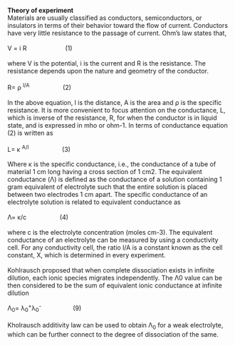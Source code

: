 <b>Theory of experiment</b>
<br>
Materials are usually classified as conductors, semiconductors, or insulators in terms of their behavior toward the flow of current. Conductors have very little resistance to the passage of current. Ohm’s law states that,<br>
<br>
 V = i R &nbsp;&nbsp;&nbsp;&nbsp;&nbsp;&nbsp;&nbsp;&nbsp;&nbsp;&nbsp;&nbsp;&nbsp;&nbsp;&nbsp;&nbsp;&nbsp;&nbsp;&nbsp;&nbsp;&nbsp;&nbsp;(1)<br>
<br>
where V is the potential, i is the current and R is the resistance. The resistance depends upon the nature and geometry of the conductor.<br>
<br>
 R= ρ <sup>l/A</sup> &nbsp;&nbsp;&nbsp;&nbsp;&nbsp;&nbsp;&nbsp;&nbsp;&nbsp;&nbsp;&nbsp;&nbsp;&nbsp;&nbsp;&nbsp;&nbsp;&nbsp;&nbsp;(2)<br>
<br>
In the above equation, l is the distance, A is the area and ρ is the specific resistance. It is more convenient to focus attention on the conductance, L, which is inverse of the resistance, R, for when the conductor is in liquid state, and is expressed in mho or ohm-1. In terms of conductance equation (2) is written as<br>
<br>
 L= κ <sup>A/l</sup> &nbsp;&nbsp;&nbsp;&nbsp;&nbsp;&nbsp;&nbsp;&nbsp;&nbsp;&nbsp;&nbsp;&nbsp;&nbsp;&nbsp;&nbsp;&nbsp;&nbsp;&nbsp;(3)<br>
<br>
Where κ is the specific conductance, i.e., the conductance of a tube of material 1 cm long having a cross section of 1 cm2. The equivalent conductance (Λ) is defined as the conductance of a solution containing 1 gram equivalent of electrolyte such that the entire solution is placed between two electrodes 1 cm apart. The specific conductance of an electrolyte solution is related to equivalent conductance as<br>
<br>
 Λ= κ/c	&nbsp;&nbsp;&nbsp;&nbsp;&nbsp;&nbsp;&nbsp;&nbsp;&nbsp;&nbsp;&nbsp;&nbsp;&nbsp;&nbsp;&nbsp;&nbsp;&nbsp;&nbsp;(4)<br>
<br>
where c is the electrolyte concentration (moles cm-3). The equivalent conductance of an electrolyte can be measured by using a conductivity cell. For any conductivity cell, the ratio l/A is a constant known as the cell constant, X, which is determined in every experiment. <br>
<br>
Kohlrausch proposed that when complete dissociation exists in infinite dilution, each ionic species migrates independently. The Λ0 value can be then considered to be the sum of equivalent ionic conductance at infinite dilution<br>

 Λ<sub>0</sub>= λ<sub>0</sub><sup>+</sup>λ<sub>0</sub><sup>-</sup> &nbsp;&nbsp;&nbsp;&nbsp;&nbsp;&nbsp;&nbsp;&nbsp;&nbsp;&nbsp;&nbsp;&nbsp;&nbsp;&nbsp;&nbsp;&nbsp;&nbsp;(9)<br>
<br>
Kholrausch additivity law can be used to obtain Λ<sub>0</sub> for a weak electrolyte, which can be further connect to the degree of dissociation of the same.

